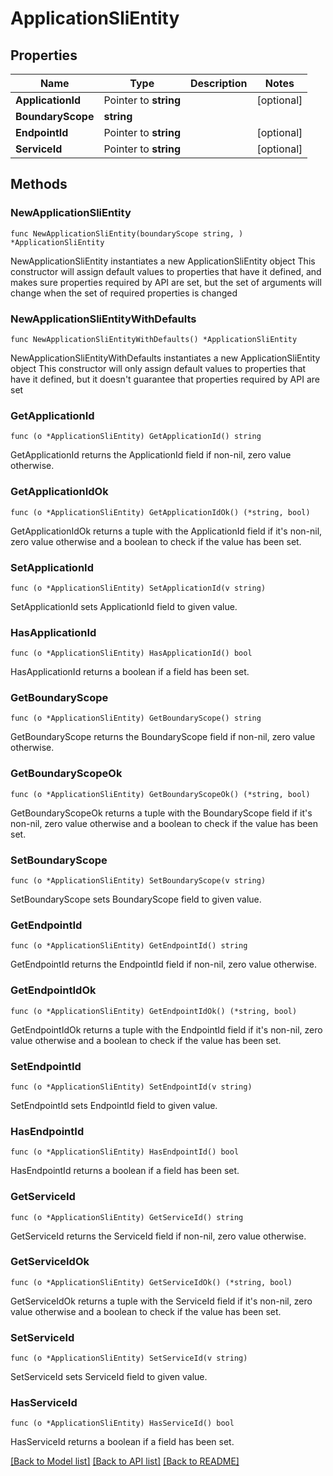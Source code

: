 # ApplicationSliEntity

## Properties

Name | Type | Description | Notes
------------ | ------------- | ------------- | -------------
**ApplicationId** | Pointer to **string** |  | [optional] 
**BoundaryScope** | **string** |  | 
**EndpointId** | Pointer to **string** |  | [optional] 
**ServiceId** | Pointer to **string** |  | [optional] 

## Methods

### NewApplicationSliEntity

`func NewApplicationSliEntity(boundaryScope string, ) *ApplicationSliEntity`

NewApplicationSliEntity instantiates a new ApplicationSliEntity object
This constructor will assign default values to properties that have it defined,
and makes sure properties required by API are set, but the set of arguments
will change when the set of required properties is changed

### NewApplicationSliEntityWithDefaults

`func NewApplicationSliEntityWithDefaults() *ApplicationSliEntity`

NewApplicationSliEntityWithDefaults instantiates a new ApplicationSliEntity object
This constructor will only assign default values to properties that have it defined,
but it doesn't guarantee that properties required by API are set

### GetApplicationId

`func (o *ApplicationSliEntity) GetApplicationId() string`

GetApplicationId returns the ApplicationId field if non-nil, zero value otherwise.

### GetApplicationIdOk

`func (o *ApplicationSliEntity) GetApplicationIdOk() (*string, bool)`

GetApplicationIdOk returns a tuple with the ApplicationId field if it's non-nil, zero value otherwise
and a boolean to check if the value has been set.

### SetApplicationId

`func (o *ApplicationSliEntity) SetApplicationId(v string)`

SetApplicationId sets ApplicationId field to given value.

### HasApplicationId

`func (o *ApplicationSliEntity) HasApplicationId() bool`

HasApplicationId returns a boolean if a field has been set.

### GetBoundaryScope

`func (o *ApplicationSliEntity) GetBoundaryScope() string`

GetBoundaryScope returns the BoundaryScope field if non-nil, zero value otherwise.

### GetBoundaryScopeOk

`func (o *ApplicationSliEntity) GetBoundaryScopeOk() (*string, bool)`

GetBoundaryScopeOk returns a tuple with the BoundaryScope field if it's non-nil, zero value otherwise
and a boolean to check if the value has been set.

### SetBoundaryScope

`func (o *ApplicationSliEntity) SetBoundaryScope(v string)`

SetBoundaryScope sets BoundaryScope field to given value.


### GetEndpointId

`func (o *ApplicationSliEntity) GetEndpointId() string`

GetEndpointId returns the EndpointId field if non-nil, zero value otherwise.

### GetEndpointIdOk

`func (o *ApplicationSliEntity) GetEndpointIdOk() (*string, bool)`

GetEndpointIdOk returns a tuple with the EndpointId field if it's non-nil, zero value otherwise
and a boolean to check if the value has been set.

### SetEndpointId

`func (o *ApplicationSliEntity) SetEndpointId(v string)`

SetEndpointId sets EndpointId field to given value.

### HasEndpointId

`func (o *ApplicationSliEntity) HasEndpointId() bool`

HasEndpointId returns a boolean if a field has been set.

### GetServiceId

`func (o *ApplicationSliEntity) GetServiceId() string`

GetServiceId returns the ServiceId field if non-nil, zero value otherwise.

### GetServiceIdOk

`func (o *ApplicationSliEntity) GetServiceIdOk() (*string, bool)`

GetServiceIdOk returns a tuple with the ServiceId field if it's non-nil, zero value otherwise
and a boolean to check if the value has been set.

### SetServiceId

`func (o *ApplicationSliEntity) SetServiceId(v string)`

SetServiceId sets ServiceId field to given value.

### HasServiceId

`func (o *ApplicationSliEntity) HasServiceId() bool`

HasServiceId returns a boolean if a field has been set.


[[Back to Model list]](../README.md#documentation-for-models) [[Back to API list]](../README.md#documentation-for-api-endpoints) [[Back to README]](../README.md)


